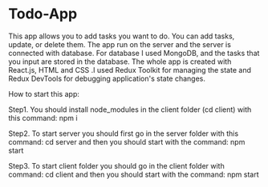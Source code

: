 # Todo-App

This app allows you to add tasks you want to do. You can add tasks, 
update, or delete them. The app run on the server and the server is 
connected with database. For database I used MongoDB, and the tasks that 
you input are stored in the database. The whole app is created with React.js, HTML and CSS .I used Redux Toolkit for managing the state and Redux DevTools for debugging application's state changes.


How to start this app:

Step1. You should install node_modules in the client folder (cd client) with this command: npm i

Step2. To start server you should first go in the server folder with this command: cd server and then you should start with the command: npm start

Step3. To start client folder you should go in the client folder with command: cd client and then you should start with the command: npm start
